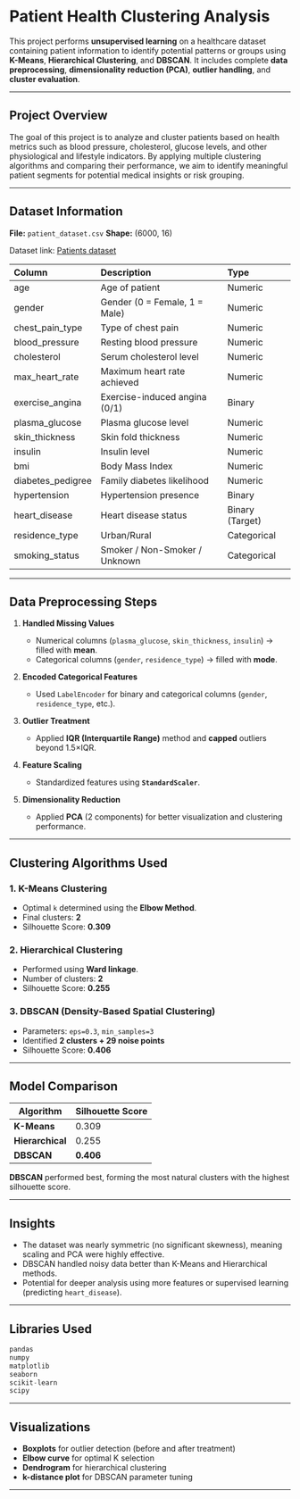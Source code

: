 #  Patient Health Clustering Analysis

This project performs **unsupervised learning** on a healthcare dataset containing patient information to identify potential patterns or groups using **K-Means**, **Hierarchical Clustering**, and **DBSCAN**.
It includes complete **data preprocessing**, **dimensionality reduction (PCA)**, **outlier handling**, and **cluster evaluation**.

---

##  Project Overview

The goal of this project is to analyze and cluster patients based on health metrics such as blood pressure, cholesterol, glucose levels, and other physiological and lifestyle indicators.
By applying multiple clustering algorithms and comparing their performance, we aim to identify meaningful patient segments for potential medical insights or risk grouping.

---

##  Dataset Information

**File:** `patient_dataset.csv`
**Shape:** (6000, 16)

Dataset link: [Patients dataset](https://www.kaggle.com/datasets/arjunnsharma/patient-dataset-for-clustering-raw-data)


| Column            | Description                   | Type            |
| :---------------- | :---------------------------- | :-------------- |
| age               | Age of patient                | Numeric         |
| gender            | Gender (0 = Female, 1 = Male) | Numeric     |
| chest_pain_type   | Type of chest pain            | Numeric     |
| blood_pressure    | Resting blood pressure        | Numeric         |
| cholesterol       | Serum cholesterol level       | Numeric         |
| max_heart_rate    | Maximum heart rate achieved   | Numeric         |
| exercise_angina   | Exercise-induced angina (0/1) | Binary          |
| plasma_glucose    | Plasma glucose level          | Numeric         |
| skin_thickness    | Skin fold thickness           | Numeric         |
| insulin           | Insulin level                 | Numeric         |
| bmi               | Body Mass Index               | Numeric         |
| diabetes_pedigree | Family diabetes likelihood    | Numeric         |
| hypertension      | Hypertension presence         | Binary          |
| heart_disease     | Heart disease status          | Binary (Target) |
| residence_type    | Urban/Rural                   | Categorical     |
| smoking_status    | Smoker / Non-Smoker / Unknown | Categorical     |

---

##  Data Preprocessing Steps

1. **Handled Missing Values**

   * Numerical columns (`plasma_glucose`, `skin_thickness`, `insulin`) → filled with **mean**.
   * Categorical columns (`gender`, `residence_type`) → filled with **mode**.

2. **Encoded Categorical Features**

   * Used `LabelEncoder` for binary and categorical columns (`gender`, `residence_type`, etc.).

3. **Outlier Treatment**

   * Applied **IQR (Interquartile Range)** method and **capped** outliers beyond 1.5×IQR.

4. **Feature Scaling**

   * Standardized features using **`StandardScaler`**.

5. **Dimensionality Reduction**

   * Applied **PCA** (2 components) for better visualization and clustering performance.

---

##  Clustering Algorithms Used

### 1. **K-Means Clustering**

* Optimal `k` determined using the **Elbow Method**.
* Final clusters: **2**
* Silhouette Score: **0.309**

### 2. **Hierarchical Clustering**

* Performed using **Ward linkage**.
* Number of clusters: **2**
* Silhouette Score: **0.255**

### 3. **DBSCAN (Density-Based Spatial Clustering)**

* Parameters: `eps=0.3`, `min_samples=3`
* Identified **2 clusters + 29 noise points**
* Silhouette Score: **0.406**

---

##  Model Comparison

| Algorithm        | Silhouette Score |
| ---------------- | ---------------- |
| **K-Means**      | 0.309            |
| **Hierarchical** | 0.255            |
| **DBSCAN**       | **0.406**        |

 **DBSCAN** performed best, forming the most natural clusters with the highest silhouette score.

---

##  Insights

* The dataset was nearly symmetric (no significant skewness), meaning scaling and PCA were highly effective.
* DBSCAN handled noisy data better than K-Means and Hierarchical methods.
* Potential for deeper analysis using more features or supervised learning (predicting `heart_disease`).

---

##  Libraries Used

```python
pandas
numpy
matplotlib
seaborn
scikit-learn
scipy
```

---

##  Visualizations

* **Boxplots** for outlier detection (before and after treatment)
* **Elbow curve** for optimal K selection
* **Dendrogram** for hierarchical clustering
* **k-distance plot** for DBSCAN parameter tuning

---
